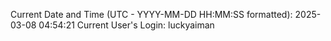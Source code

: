 Current Date and Time (UTC - YYYY-MM-DD HH:MM:SS formatted): 2025-03-08 04:54:21
Current User's Login: luckyaiman
